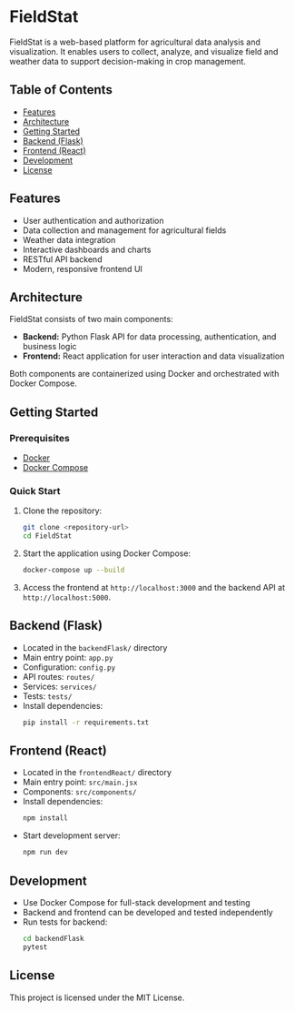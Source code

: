 # FieldStat

FieldStat is a web-based platform for agricultural data analysis and visualization. It enables users to collect, analyze, and visualize field and weather data to support decision-making in crop management.

## Table of Contents
- [Features](#features)
- [Architecture](#architecture)
- [Getting Started](#getting-started)
- [Backend (Flask)](#backend-flask)
- [Frontend (React)](#frontend-react)
- [Development](#development)
- [License](#license)

## Features
- User authentication and authorization
- Data collection and management for agricultural fields
- Weather data integration
- Interactive dashboards and charts
- RESTful API backend
- Modern, responsive frontend UI

## Architecture
FieldStat consists of two main components:
- **Backend:** Python Flask API for data processing, authentication, and business logic
- **Frontend:** React application for user interaction and data visualization

Both components are containerized using Docker and orchestrated with Docker Compose.

## Getting Started
### Prerequisites
- [Docker](https://www.docker.com/get-started/)
- [Docker Compose](https://docs.docker.com/compose/)

### Quick Start
1. Clone the repository:
   ```bash
   git clone <repository-url>
   cd FieldStat
   ```
2. Start the application using Docker Compose:
   ```bash
   docker-compose up --build
   ```
3. Access the frontend at `http://localhost:3000` and the backend API at `http://localhost:5000`.

## Backend (Flask)
- Located in the `backendFlask/` directory
- Main entry point: `app.py`
- Configuration: `config.py`
- API routes: `routes/`
- Services: `services/`
- Tests: `tests/`
- Install dependencies:
  ```bash
  pip install -r requirements.txt
  ```

## Frontend (React)
- Located in the `frontendReact/` directory
- Main entry point: `src/main.jsx`
- Components: `src/components/`
- Install dependencies:
  ```bash
  npm install
  ```
- Start development server:
  ```bash
  npm run dev
  ```

## Development
- Use Docker Compose for full-stack development and testing
- Backend and frontend can be developed and tested independently
- Run tests for backend:
  ```bash
  cd backendFlask
  pytest
  ```

## License
This project is licensed under the MIT License.

